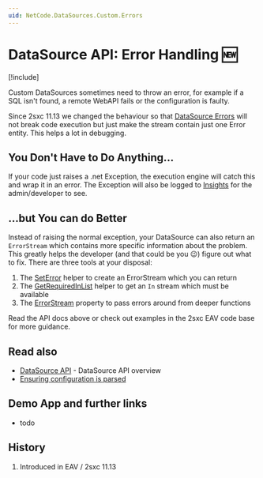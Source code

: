```yaml
---
uid: NetCode.DataSources.Custom.Errors
---
```


# DataSource API: Error Handling 🆕

[!include[](~/basics/stack/_shared-float-summary.md)]
<style> .context-box-summary .datasource-custom { visibility: visible; } </style>

Custom DataSources sometimes need to throw an error, for example if a SQL isn't found, a remote WebAPI fails or the configuration is faulty. 

Since 2sxc 11.13 we changed the behaviour so that [DataSource Errors](xref:Basics.Query.VisualQuery.Debugging) will not break code execution but just make the stream contain just one Error entity. This helps a lot in debugging. 

## You Don't Have to Do Anything...

If your code just raises a .net Exception, the execution engine will catch this and wrap it in an error. The Exception will also be logged to [Insights](xref:NetCode.Debug.Insights.Index) for the admin/developer to see. 

## ...but You can do Better

Instead of raising the normal exception, your DataSource can also return an `ErrorStream` which contains more specific information about the problem. This greatly helps the developer (and that could be you 😉) figure out what to fix. There are three tools at your disposal:

1. The [SetError](xref:ToSic.Eav.DataSources.DataSourceBase.SetError*) helper to create an ErrorStream which you can return
1. The [GetRequiredInList](xref:ToSic.Eav.DataSources.DataSourceBase.GetRequiredInList*) helper to get an `In` stream which must be available
1. The [ErrorStream](xref:ToSic.Eav.DataSources.DataSourceBase.ErrorStream) property to pass errors around from deeper functions

Read the API docs above or check out examples in the 2sxc EAV code base for more guidance. 

## Read also

* [DataSource API](xref:NetCode.DataSources.Custom.Api) - DataSource API overview
* [Ensuring configuration is parsed](xref:NetCode.DataSources.Custom.ConfigurationParse)

## Demo App and further links

* todo

## History

1. Introduced in EAV / 2sxc 11.13
